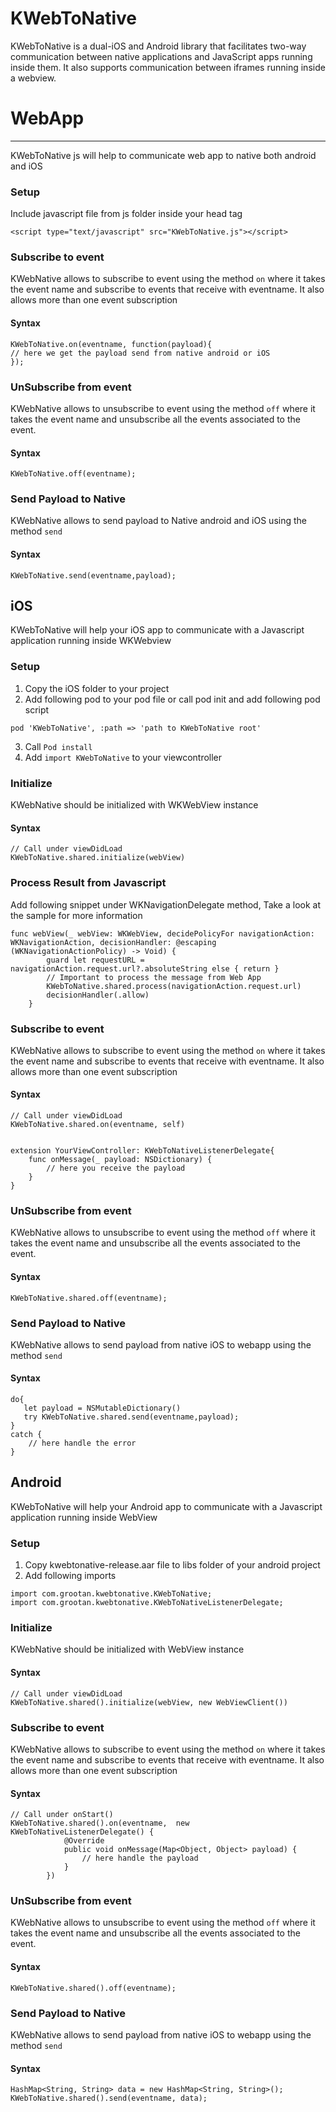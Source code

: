 KWebToNative
============

KWebToNative is a dual-iOS and Android library that facilitates two-way communication between native applications and JavaScript apps running inside them.
It also supports communication between iframes running inside a webview.


# WebApp
------
KWebToNative js will help to communicate web app to native both android and iOS

### Setup
Include javascript file from js folder inside your head tag

```
<script type="text/javascript" src="KWebToNative.js"></script>
```

### Subscribe to event

KWebNative allows to subscribe to event using the method `on` where it takes the event name and subscribe to events that receive with eventname. It also allows more than one event subscription

#### Syntax
```
KWebToNative.on(eventname, function(payload){
// here we get the payload send from native android or iOS
});
```

### UnSubscribe from event

KWebNative allows to unsubscribe to event using the method `off` where it takes the event name and unsubscribe all the events associated to the event.

#### Syntax
```
KWebToNative.off(eventname);
```

### Send Payload to Native

KWebNative allows to send payload to Native android and iOS using the method `send`

#### Syntax

```
KWebToNative.send(eventname,payload);
```


iOS
------

KWebToNative will help your iOS app to communicate with a Javascript application running inside WKWebview

### Setup
1. Copy the iOS folder to your project
2. Add following pod to your pod file or call pod init and add following pod script

```
pod 'KWebToNative', :path => 'path to KWebToNative root'

```

3. Call ``` Pod install ```
4. Add ``` import KWebToNative ``` to your viewcontroller

### Initialize

KWebNative should be initialized with WKWebView instance

#### Syntax

```
// Call under viewDidLoad
KWebToNative.shared.initialize(webView)
```

### Process Result from Javascript

Add following snippet under WKNavigationDelegate method, Take a look at the sample for more information

```
func webView(_ webView: WKWebView, decidePolicyFor navigationAction: WKNavigationAction, decisionHandler: @escaping (WKNavigationActionPolicy) -> Void) {
        guard let requestURL = navigationAction.request.url?.absoluteString else { return }
        // Important to process the message from Web App
        KWebToNative.shared.process(navigationAction.request.url)
        decisionHandler(.allow)
    }
```

### Subscribe to event

KWebNative allows to subscribe to event using the method `on` where it takes the event name and subscribe to events that receive with eventname. It also allows more than one event subscription

#### Syntax
```
// Call under viewDidLoad
KWebToNative.shared.on(eventname, self)


extension YourViewController: KWebToNativeListenerDelegate{
    func onMessage(_ payload: NSDictionary) {
        // here you receive the payload
    }
}
```

### UnSubscribe from event

KWebNative allows to unsubscribe to event using the method `off` where it takes the event name and unsubscribe all the events associated to the event.

#### Syntax
```
KWebToNative.shared.off(eventname);
```

### Send Payload to Native

KWebNative allows to send payload from native iOS to webapp using the method `send`

#### Syntax

```
do{
   let payload = NSMutableDictionary()
   try KWebToNative.shared.send(eventname,payload);
}
catch {
    // here handle the error
}

```

Android
------

KWebToNative will help your Android app to communicate with a Javascript application running inside WebView

### Setup

1. Copy kwebtonative-release.aar file to libs folder of your android project
2. Add following imports
``` 
import com.grootan.kwebtonative.KWebToNative;
import com.grootan.kwebtonative.KWebToNativeListenerDelegate;
```


### Initialize

KWebNative should be initialized with WebView instance

#### Syntax

```
// Call under viewDidLoad
KWebToNative.shared().initialize(webView, new WebViewClient())
```

### Subscribe to event

KWebNative allows to subscribe to event using the method `on` where it takes the event name and subscribe to events that receive with eventname. It also allows more than one event subscription

#### Syntax
```
// Call under onStart()
KWebToNative.shared().on(eventname,  new KWebToNativeListenerDelegate() {
            @Override
            public void onMessage(Map<Object, Object> payload) {
                // here handle the payload
            }
        })

```

### UnSubscribe from event

KWebNative allows to unsubscribe to event using the method `off` where it takes the event name and unsubscribe all the events associated to the event.

#### Syntax
```
KWebToNative.shared().off(eventname);
```

### Send Payload to Native

KWebNative allows to send payload from native iOS to webapp using the method `send`

#### Syntax

```
HashMap<String, String> data = new HashMap<String, String>();
KWebToNative.shared().send(eventname, data);
```

